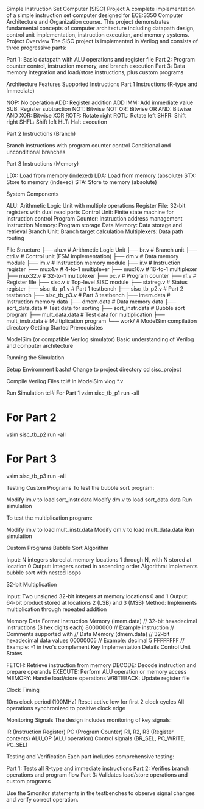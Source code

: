 Simple Instruction Set Computer (SISC) Project
A complete implementation of a simple instruction set computer designed for ECE:3350 Computer Architecture and Organization course. This project demonstrates fundamental concepts of computer architecture including datapath design, control unit implementation, instruction execution, and memory systems.
Project Overview
The SISC project is implemented in Verilog and consists of three progressive parts:

Part 1: Basic datapath with ALU operations and register file
Part 2: Program counter control, instruction memory, and branch execution
Part 3: Data memory integration and load/store instructions, plus custom programs

Architecture Features
Supported Instructions
Part 1 Instructions (R-type and Immediate)

NOP: No operation
ADD: Register addition
ADD IMM: Add immediate value
SUB: Register subtraction
NOT: Bitwise NOT
OR: Bitwise OR
AND: Bitwise AND
XOR: Bitwise XOR
ROTR: Rotate right
ROTL: Rotate left
SHFR: Shift right
SHFL: Shift left
HLT: Halt execution

Part 2 Instructions (Branch)

Branch instructions with program counter control
Conditional and unconditional branches

Part 3 Instructions (Memory)

LDX: Load from memory (indexed)
LDA: Load from memory (absolute)
STX: Store to memory (indexed)
STA: Store to memory (absolute)

System Components

ALU: Arithmetic Logic Unit with multiple operations
Register File: 32-bit registers with dual read ports
Control Unit: Finite state machine for instruction control
Program Counter: Instruction address management
Instruction Memory: Program storage
Data Memory: Data storage and retrieval
Branch Unit: Branch target calculation
Multiplexers: Data path routing

File Structure
├── alu.v              # Arithmetic Logic Unit
├── br.v               # Branch unit
├── ctrl.v             # Control unit (FSM implementation)
├── dm.v               # Data memory module
├── im.v               # Instruction memory module
├── ir.v               # Instruction register
├── mux4.v             # 4-to-1 multiplexer
├── mux16.v            # 16-to-1 multiplexer
├── mux32.v            # 32-to-1 multiplexer
├── pc.v               # Program counter
├── rf.v               # Register file
├── sisc.v             # Top-level SISC module
├── statreg.v          # Status register
├── sisc_tb_p1.v       # Part 1 testbench
├── sisc_tb_p2.v       # Part 2 testbench
├── sisc_tb_p3.v       # Part 3 testbench
├── imem.data          # Instruction memory data
├── dmem.data          # Data memory data
├── sort_data.data     # Test data for sorting
├── sort_instr.data    # Bubble sort program
├── mult_data.data     # Test data for multiplication
├── mult_instr.data    # Multiplication program
└── work/              # ModelSim compilation directory
Getting Started
Prerequisites

ModelSim (or compatible Verilog simulator)
Basic understanding of Verilog and computer architecture

Running the Simulation

Setup Environment
bash# Change to project directory
cd sisc_project

Compile Verilog Files
tcl# In ModelSim
vlog *.v

Run Simulation
tcl# For Part 1
vsim sisc_tb_p1
run -all

# For Part 2
vsim sisc_tb_p2
run -all

# For Part 3
vsim sisc_tb_p3
run -all


Testing Custom Programs
To test the bubble sort program:

Modify im.v to load sort_instr.data
Modify dm.v to load sort_data.data
Run simulation

To test the multiplication program:

Modify im.v to load mult_instr.data
Modify dm.v to load mult_data.data
Run simulation

Custom Programs
Bubble Sort Algorithm

Input: N integers stored at memory locations 1 through N, with N stored at location 0
Output: Integers sorted in ascending order
Algorithm: Implements bubble sort with nested loops

32-bit Multiplication

Input: Two unsigned 32-bit integers at memory locations 0 and 1
Output: 64-bit product stored at locations 2 (LSB) and 3 (MSB)
Method: Implements multiplication through repeated addition

Memory Data Format
Instruction Memory (imem.data)
// 32-bit hexadecimal instructions (8 hex digits each)
80000000  // Example instruction
// Comments supported with //
Data Memory (dmem.data)
// 32-bit hexadecimal data values
00000005  // Example: decimal 5
FFFFFFFF  // Example: -1 in two's complement
Key Implementation Details
Control Unit States

FETCH: Retrieve instruction from memory
DECODE: Decode instruction and prepare operands
EXECUTE: Perform ALU operation or memory access
MEMORY: Handle load/store operations
WRITEBACK: Update register file

Clock Timing

10ns clock period (100MHz)
Reset active low for first 2 clock cycles
All operations synchronized to positive clock edge

Monitoring Signals
The design includes monitoring of key signals:

IR (Instruction Register)
PC (Program Counter)
R1, R2, R3 (Register contents)
ALU_OP (ALU operation)
Control signals (BR_SEL, PC_WRITE, PC_SEL)

Testing and Verification
Each part includes comprehensive testing:

Part 1: Tests all R-type and immediate instructions
Part 2: Verifies branch operations and program flow
Part 3: Validates load/store operations and custom programs

Use the $monitor statements in the testbenches to observe signal changes and verify correct operation.
